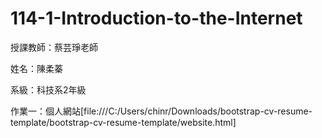 # 114-1-Introduction-to-the-Internet
授課教師：蔡芸琤老師

姓名：陳柔蓁

系級：科技系2年級

作業一：個人網站[file:///C:/Users/chinr/Downloads/bootstrap-cv-resume-template/bootstrap-cv-resume-template/website.html]
